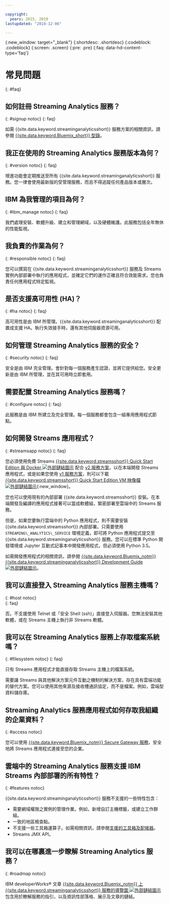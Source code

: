 ```yaml
---

copyright:
  years: 2015, 2019
lastupdated: "2018-12-06"

---
```


<!-- Attribute definitions -->
{:new_window: target="_blank"}
{:shortdesc: .shortdesc}
{:codeblock: .codeblock}
{:screen: .screen}
{:pre: .pre}
{:faq: data-hd-content-type='faq'}

# 常見問題
{: #faq}

## 如何註冊 Streaming Analytics 服務？
{: #signup notoc}
{: faq}  

如需 {{site.data.keyword.streaminganalyticsshort}} 服務方案的相關資訊，請參閱 [{{site.data.keyword.Bluemix_short}} 型錄](https://{DomainName}/catalog/services/streaming-analytics)。

## 我正在使用的 Streaming Analytics 服務版本為何？
{: #version notoc}
{: faq}   

增進功能會定期推送至所有 {{site.data.keyword.streaminganalyticsshort}} 服務。您一律會使用最新版的受管理服務，而且不得追蹤任何產品版本或層次。

## IBM 為我管理的項目為何？
{: #ibm_manage notoc}
{: faq}   

我們處理安裝、軟體升級、建立和管理網域，以及硬體維護。此服務包括全年無休的性能監視。


## 我負責的作業為何？  
{: #responsible notoc}
{: faq}

您可以撰寫在 {{site.data.keyword.streaminganalyticsshort}} 服務及 Streams 實例內部部署中執行的應用程式，並確定它們的運作正確且符合效能需求。您也負責任何應用程式特定監視。

## 是否支援高可用性 (HA)？
{: #ha notoc}
{: faq}

高可用性是由 IBM 所管理。{{site.data.keyword.streaminganalyticsshort}} 配置成支援 HA。執行失效接手時，還有其他伺服器資源可用。

## 如何管理 Streaming Analytics 服務的安全？
{: #security notoc}
{: faq}   

安全是由 IBM 完全管理。會針對每一個服務產生認證，並將它提供給您。安全更新是由 IBM 所管理，並在其可用時立即套用。

## 需要配置 Streaming Analytics 服務嗎？  
{: #configure notoc}
{: faq}

此服務是由 IBM 所建立及完全管理。每一個服務都會包含一組專用應用程式節點。

## 如何開發 Streams 應用程式？
{: #streamsapp notoc}
{: faq}

您必須使用免費 Streams [{{site.data.keyword.streamsshort}} Quick Start Edition 與 Docker ![外部鏈結圖示](../../icons/launch-glyph.svg "外部鏈結圖示")](http://ibmstreams.github.io/streamsx.documentation/docs/4.3/qse-install-docker/) 配合 [v2 服務方案](/docs/services/StreamingAnalytics?topic=StreamingAnalytics-service_plans#service_plans)，以在本端開發 Streams 應用程式，或是如果您使用 [v1 服務方案](/docs/services/StreamingAnalytics?topic=StreamingAnalytics-service_plans#service_plans)，則可以下載 [{{site.data.keyword.streamsshort}} Quick Start Edition VM 映像檔 ![外部鏈結圖示](../../icons/launch-glyph.svg "外部鏈結圖示")](http://ibmstreams.github.io/streamsx.documentation/docs/4.3/qse-intro/){:new_window}。

您也可以使用現有的內部部署 {{site.data.keyword.streamsshort}} 安裝。在本端開發及編譯的應用程式接著可以當成軟體組，緊密部署至雲端中的 Streams 服務。

但是，如果您要執行雲端中的 Python 應用程式，則不需要安裝 {{site.data.keyword.streamsshort}} 內部部署。只需要使用 `STREAMING\_ANALYTICS\_SERVICE` 環境定義，即可將 Python 應用程式提交至 {{site.data.keyword.streaminganalyticsshort}} 服務。您可以在標準 Python 開發環境或 Jupyter 互動式記事本中開發應用程式，但必須使用 Python 3.5。

如需開發應用程式的相關資訊，請參閱 [{{site.data.keyword.Bluemix_notm}} {{site.data.keyword.streaminganalyticsshort}} Development Guide ![外部鏈結圖示](../../icons/launch-glyph.svg "外部鏈結圖示")](https://developer.ibm.com/streamsdev/?p=16589&post_type=doc&preview=1&_ppp=7ad76a418b)。

## 我可以直接登入 Streaming Analytics 服務主機嗎？
{: #host notoc}  
{: faq}

否。不支援使用 Telnet 或「安全 Shell (ssh)」直接登入伺服器。您無法安裝其他軟體，或在 Streams 主機上執行非 Streams 軟體。

## 我可以在 Streaming Analytics 服務上存取檔案系統嗎？
{: #filesystem notoc}
{: faq}   

只有 Streams 應用程式才能直接存取 Streams 主機上的檔案系統。

需要讓 Streams 與其他解決方案元件互動之機制的解決方案，存在具有雲端功能的替代方案。您可以使用其他來源及接收槽通訊協定，而不是檔案。例如，雲端型資料儲存庫。

## Streaming Analytics 服務應用程式如何存取我組織的企業資料？
{: #access notoc}  

您可以使用 [{{site.data.keyword.Bluemix_notm}} Secure Gateway 服務](https://{DomainName}/catalog/services/secure-gateway)，安全地將 Streams 應用程式連接至您的企業。

## 雲端中的 Streaming Analytics 服務支援 IBM Streams 內部部署的所有特性？
{: #features notoc}

{{site.data.keyword.streaminganalyticsshort}} 服務不支援的一些特性包含：

  - 需要網域權限之實例的管理作業。例如，新增自訂主機標籤，或建立工作群組。
  - 一致的地區檢查點。
  - 不支援一些工具箱運算子。如需相關資訊，請參閱[支援的工具箱及配接器](/docs/services/StreamingAnalytics?topic=StreamingAnalytics-compatible_toolkits)。
  - Streams JMX API。

## 我可以在哪裏進一步瞭解 Streaming Analytics 服務？
{: #roadmap notoc}

IBM developerWorks® 文章 [{{site.data.keyword.Bluemix_notm}} 上 {{site.data.keyword.streaminganalyticsshort}} 服務的導覽圖 ![外部鏈結圖示](../../icons/launch-glyph.svg "外部鏈結圖示")](https://developer.ibm.com/streamsdev/docs/roadmap-for-streaming-analytics-service-on-bluemix/) 包含用於瞭解服務的指引，以及資訊性部落格、展示及文章的鏈結。
